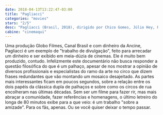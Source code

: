 ```yaml
---
date: 2018-04-13T13:22:47-03:00
title: "Pagliacci"
categories: "movies"
stars: "2/5"
desc: "Pagliacci (Brasil, 2018), dirigido por Chico Gomes, Júlio Hey, Pedro Moscalcoff, Luiz Villaça e Luiza Villaça, com Alexandre Roit, Carla Candiotto, Chico Pelúcio, Domingos Montagner, Fernando Paz, Fernando Sampaio, Filipe Bregantim, Keila Bueno."
cabine: "cinemaqui"
---
```

Uma produção Globo Filmes, Canal Brasil e com dinheiro da Ancine, Pagliacci é um exemplo de "trabalho de divulgação", feito para arrecadar um dinheiro e ser exibido em meia-dúzia de cinemas. Ele é muito bem produzido, contudo. Infelizmente este documentário não busca responder a questão filosófica do que é um palhaço, apesar de nos mostrar a opinião de diversos profissionais e especialistas do ramo da arte no circo que dizem frases redundantes que vão montando um mosaico desajeitado. As partes mais interessantes ficam em poucos segundos, sobre a relação entre os dois papéis da clássica dupla de palhaços e sobre como os circos de rua encolheram nas últimas décadas. Sem ser um filme para fazer rir, mas mais abraçar a comunidade, fazer referências e homenagens, o último letreiro do longa de 80 minutos exibe para a que veio: é um trabalho "sobre a amizade". Para os fãs, apenas. Ou se você quiser deixar o tempo passar.

